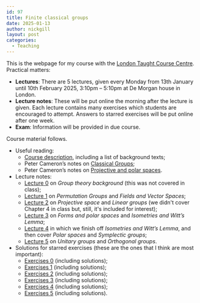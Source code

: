 ```yaml
---
id: 97
title: Finite classical groups
date: 2025-01-13
author: nickgill
layout: post
categories:
  - Teaching
---
```

This is the webpage for my course with the [London Taught Course Centre](http://www.ltcc.ac.uk). Practical matters:

  * **Lectures**: There are 5 lectures, given every Monday from 13th January until 10th February 2025, 3:10pm &#8211; 5:10pm at De Morgan house in London. 
  * **Lecture notes**: These will be put online the morning after the lecture is given. Each lecture contains many exercises which students are encouraged to attempt. Answers to starred exercises will be put online after one week. 
  * **Exam**: Information will be provided in due course.

Course material follows.
                
  * Useful reading: 
      * [Course description](https://www.ltcc.ac.uk/media/london-taught-course-centre/An-introduction-to-the-Finite-Classical-Groups-abstract.pdf), including a list of background texts; 
      * Peter Cameron&#8217;s notes on [Classical Groups](http://www.maths.qmul.ac.uk/~pjc/class_gps/);
      * Peter Cameron&#8217;s notes on [Projective and polar spaces](http://www.maths.qmul.ac.uk/~pjc/pps/).
  * Lecture notes: 
      * [Lecture 0](cg_lect_0.pdf) on _Group theory background_ (this was not covered in class); 
      * [Lecture 1](cg_lect_1.pdf) on _Permutation Groups_ and _Fields and Vector Spaces_; 
      * [Lecture 2](cg_lect_2.pdf) on _Projective space_ and _Linear groups_ (we didn't cover Chapter 4 in class but, still, it's included for interest); 
      * [Lecture 3](cg_lect_3.pdf) on _Forms and polar spaces_ and _Isometries and Witt&#8217;s Lemma_; 
      * [Lecture 4](cg_lect_4.pdf) in which we finish off _Isometries and Witt&#8217;s Lemma_, and then cover _Polar spaces_ and _Symplectic groups_; 
      * [Lecture 5](cg_lect_5.pdf) on _Unitary groups_ and _Orthogonal groups_. 
  * Solutions for starred exercises (these are the ones that I think are most important): 
      * [Exercises 0](cg_ex_0.pdf) (including solutions); 
      * [Exercises 1](cg_ex_1.pdf) (including solutions); 
      * [Exercises 2](cg_ex_2.pdf) (including solutions); 
      * [Exercises 3]() (including solutions); 
      * [Exercises 4]() (including solutions); 
      * [Exercises 5]() (including solutions).
